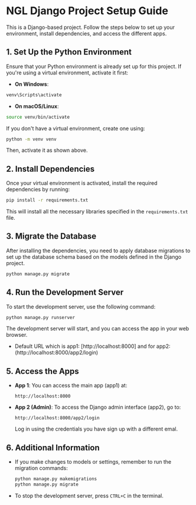 #  NGL Django Project Setup Guide

This is a Django-based project. Follow the steps below to set up your environment, install dependencies, and access the different apps.

## 1. Set Up the Python Environment

Ensure that your Python environment is already set up for this project. If you're using a virtual environment, activate it first:

- **On Windows**:

```bash
venv\Scripts\activate
```

- **On macOS/Linux**:

```bash
source venv/bin/activate
```

If you don't have a virtual environment, create one using:

```bash
python -m venv venv
```

Then, activate it as shown above.

## 2. Install Dependencies

Once your virtual environment is activated, install the required dependencies by running:

```bash
pip install -r requirements.txt
```

This will install all the necessary libraries specified in the `requirements.txt` file.

## 3. Migrate the Database

After installing the dependencies, you need to apply database migrations to set up the database schema based on the models defined in the Django project.

```bash
python manage.py migrate
```

## 4. Run the Development Server

To start the development server, use the following command:

```bash
python manage.py runserver
```

The development server will start, and you can access the app in your web browser.

- Default URL which is app1: [http://localhost:8000] and for app2:(http://localhost:8000/app2/login)

## 5. Access the Apps

- **App 1**: You can access the main app (app1) at:

  ```plaintext
  http://localhost:8000
  ```

- **App 2 (Admin)**: To access the Django admin interface (app2), go to:

  ```plaintext
  http://localhost:8000/app2/login
  ```

  Log in using the credentials you have sign up with a different emal.

## 6. Additional Information

- If you make changes to models or settings, remember to run the migration commands:

  ```bash
  python manage.py makemigrations
  python manage.py migrate
  ```

- To stop the development server, press `CTRL+C` in the terminal.

